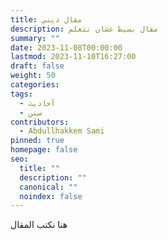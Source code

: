 ```yaml
---
title: مقال ديني
description: مقال بسيط عشان نتعلم
summary: ""
date: 2023-11-08T00:00:00
lastmod: 2023-11-10T16:27:00
draft: false
weight: 50
categories:
tags:
  - أحاديث
  - سنن
contributors:
  - Abdullhakkem Sami
pinned: true
homepage: false
seo:
  title: ""
  description: ""
  canonical: ""
  noindex: false
---
```


هنا نكتب المقال
